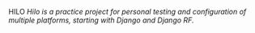 HILO
_Hilo is a practice project for personal testing and configuration of multiple platforms, starting with Django and Django RF._
